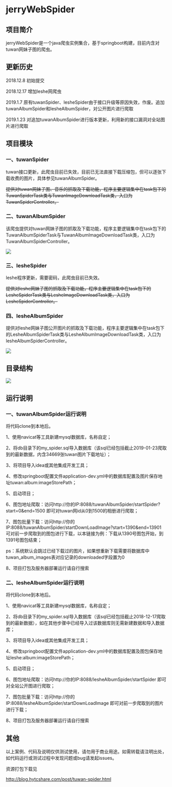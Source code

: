 # jerryWebSpider

## 项目简介

jerryWebSpider是一个java爬虫实例集合，基于springboot构建，目前内含对tuwan网妹子图的爬虫。

## 更新历史

2018.12.8 初始提交

2018.12.17 增加leshe网爬虫

2019.1.7 原有tuwanSpider、lesheSpider由于接口升级等原因失效，作废。追加tuwanAlbumSpider和lesheAlbumSpider，对公开图片进行爬取

2019.1.23 对追加tuwanAlbumSpider进行版本更新，利用新的接口漏洞对全站图片进行爬取

## 项目模块 

### 一、tuwanSpider

tuwan接口更新，此爬虫目前已失效，目前已无法直接下载压缩包，但可以逐张下载收费的图片，具体参见tuwanAlbumSpider。

~~提供对tuwan网妹子图、音乐的抓取及下载功能，程序主要逻辑集中在task包下的TuwanSpiderTask类与TuwanImageDownloadTask类，入口为TuwanSpiderController。~~

### 二、tuwanAlbumSpider

该爬虫提供对tuwan网妹子图的抓取及下载功能，程序主要逻辑集中在task包下的TuwanAlbumSpiderTask与TuwanAlbumImageDownloadTask类，入口为TuwanAlbumSpiderController。

![](https://raw.githubusercontent.com/jrhu05/jerryWebSpider/master/pic/tuwan.jpg)

### 三、lesheSpider

leshe程序更新，需要密码，此爬虫目前已失效。

~~提供对leshe网妹子图的抓取及下载功能，程序主要逻辑集中在task包下的LesheSpiderTask类与LesheImageDownloadTask类，入口为LesheSpiderController。~~

### 四、lesheAlbumSpider

提供对leshe网妹子图公开图片的抓取及下载功能，程序主要逻辑集中在task包下的LesheAlbumSpiderTask类与LesheAlbumImageDownloadTask类，入口为lesheAlbumSpiderController。

![](https://raw.githubusercontent.com/jrhu05/jerryWebSpider/master/pic/leshe.jpg)

## 目录结构

![](https://raw.githubusercontent.com/jrhu05/jerryWebSpider/master/pic/structure.jpg)

## 运行说明

### 一、tuwanAlbumSpider运行说明

将代码clone到本地后。

1、使用navicat等工具新建mysql数据库，名称自定；

2、将db目录下的my_spider.sql导入数据库（该sql已经包括截止2019-01-23爬取到的最新数据，内含34669张tuwan图片下载地址）；

3、将项目导入idea或其他集成开发工具；

4、修改springboot配置文件application-dev.yml中的数据库配置及图片保存地址tuwan:album:imageStorePath；

5、启动项目；

6、图包地址爬取：访问http://你的IP:8088/tuwanAlbumSpider/startSpider?start=0&end=1500 即可对tuwan网id从0到1500的相册进行爬取；

7、图包批量下载：访问http://你的IP:8088/tuwanAlbumSpider/startDownLoadImage?start=1390&end=13901 可对前一步爬取到的图包进行下载，以本链接为例：下载从1390号图包开始，到1391号图包结束；

ps：系统默认会跳过已经下载过的图片，如果想重新下载需要将数据库中tuwan_album_images表对应记录的downloaded字段置为0

8、项目打包及服务器部署运行请自行搜索

### 二、lesheAlbumSpider运行说明

将代码clone到本地后。

1、使用navicat等工具新建mysql数据库，名称自定；

2、将db目录下的my_spider.sql导入数据库（该sql已经包括截止2018-12-17爬取到的最新数据），如在其他步骤中已经导入过该数据库则无需新建数据和导入数据库；

3、将项目导入idea或其他集成开发工具；

4、修改springboot配置文件application-dev.yml中的数据库配置及图包保存地址leshe:album:imageStorePath；

5、启动项目；

6、图包地址爬取：访问http://你的IP:8088/lesheAlbumSpider/startSpider 即可对全站公开图进行爬取；

7、图包批量下载：访问http://你的IP:8088/lesheAlbumSpider/startDownLoadImage 即可对前一步爬取到的图片进行下载；

8、项目打包及服务器部署运行请自行搜索

## 其他

以上案例、代码及说明仅供测试使用，请勿用于商业用途。如需转载请注明出处，如代码运行或测试过程中发现问题或bug请发起issues。

资源打包下载见

http://blog.hytcshare.com/post/tuwan-spider.html
